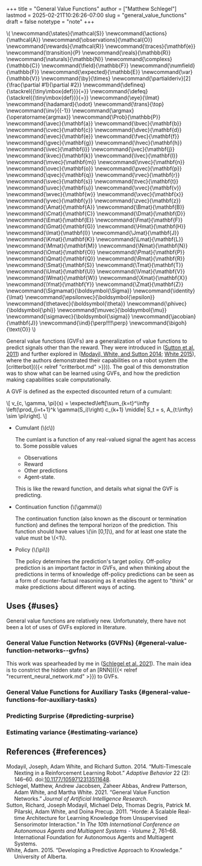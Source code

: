 +++
title = "General Value Functions"
author = ["Matthew Schlegel"]
lastmod = 2025-02-21T10:26:26-07:00
slug = "general_value_functions"
draft = false
notetype = "note"
+++

\\( \newcommand{\states}{\mathcal{S}}
\newcommand{\actions}{\mathcal{A}}
\newcommand{\observations}{\mathcal{O}}
\newcommand{\rewards}{\mathcal{R}}
\newcommand{\traces}{\mathbf{e}}
\newcommand{\transition}{P}
\newcommand{\reals}{\mathbb{R}}
\newcommand{\naturals}{\mathbb{N}}
\newcommand{\complexs}{\mathbb{C}}
\newcommand{\field}{\mathbb{F}}
\newcommand{\numfield}{\mathbb{F}}
\newcommand{\expected}{\mathbb{E}}
\newcommand{\var}{\mathbb{V}}
\newcommand{\by}{\times}
\newcommand{\partialderiv}[2]{\frac{\partial #1}{\partial #2}}
\newcommand{\defineq}{\stackrel{{\tiny\mbox{def}}}{=}}
\newcommand{\defeq}{\stackrel{{\tiny\mbox{def}}}{=}}
\newcommand{\eye}{\Imat}
\newcommand{\hadamard}{\odot}
\newcommand{\trans}{\top}
\newcommand{\inv}{{-1}}
\newcommand{\argmax}{\operatorname{argmax}}
\newcommand{\Prob}{\mathbb{P}}
\newcommand{\avec}{\mathbf{a}}
\newcommand{\bvec}{\mathbf{b}}
\newcommand{\cvec}{\mathbf{c}}
\newcommand{\dvec}{\mathbf{d}}
\newcommand{\evec}{\mathbf{e}}
\newcommand{\fvec}{\mathbf{f}}
\newcommand{\gvec}{\mathbf{g}}
\newcommand{\hvec}{\mathbf{h}}
\newcommand{\ivec}{\mathbf{i}}
\newcommand{\jvec}{\mathbf{j}}
\newcommand{\kvec}{\mathbf{k}}
\newcommand{\lvec}{\mathbf{l}}
\newcommand{\mvec}{\mathbf{m}}
\newcommand{\nvec}{\mathbf{n}}
\newcommand{\ovec}{\mathbf{o}}
\newcommand{\pvec}{\mathbf{p}}
\newcommand{\qvec}{\mathbf{q}}
\newcommand{\rvec}{\mathbf{r}}
\newcommand{\svec}{\mathbf{s}}
\newcommand{\tvec}{\mathbf{t}}
\newcommand{\uvec}{\mathbf{u}}
\newcommand{\vvec}{\mathbf{v}}
\newcommand{\wvec}{\mathbf{w}}
\newcommand{\xvec}{\mathbf{x}}
\newcommand{\yvec}{\mathbf{y}}
\newcommand{\zvec}{\mathbf{z}}
\newcommand{\Amat}{\mathbf{A}}
\newcommand{\Bmat}{\mathbf{B}}
\newcommand{\Cmat}{\mathbf{C}}
\newcommand{\Dmat}{\mathbf{D}}
\newcommand{\Emat}{\mathbf{E}}
\newcommand{\Fmat}{\mathbf{F}}
\newcommand{\Gmat}{\mathbf{G}}
\newcommand{\Hmat}{\mathbf{H}}
\newcommand{\Imat}{\mathbf{I}}
\newcommand{\Jmat}{\mathbf{J}}
\newcommand{\Kmat}{\mathbf{K}}
\newcommand{\Lmat}{\mathbf{L}}
\newcommand{\Mmat}{\mathbf{M}}
\newcommand{\Nmat}{\mathbf{N}}
\newcommand{\Omat}{\mathbf{O}}
\newcommand{\Pmat}{\mathbf{P}}
\newcommand{\Qmat}{\mathbf{Q}}
\newcommand{\Rmat}{\mathbf{R}}
\newcommand{\Smat}{\mathbf{S}}
\newcommand{\Tmat}{\mathbf{T}}
\newcommand{\Umat}{\mathbf{U}}
\newcommand{\Vmat}{\mathbf{V}}
\newcommand{\Wmat}{\mathbf{W}}
\newcommand{\Xmat}{\mathbf{X}}
\newcommand{\Ymat}{\mathbf{Y}}
\newcommand{\Zmat}{\mathbf{Z}}
\newcommand{\Sigmamat}{\boldsymbol{\Sigma}}
\newcommand{\identity}{\Imat}
\newcommand{\epsilonvec}{\boldsymbol{\epsilon}}
\newcommand{\thetavec}{\boldsymbol{\theta}}
\newcommand{\phivec}{\boldsymbol{\phi}}
\newcommand{\muvec}{\boldsymbol{\mu}}
\newcommand{\sigmavec}{\boldsymbol{\sigma}}
\newcommand{\jacobian}{\mathbf{J}}
\newcommand{\ind}{\perp\!\!\!\!\perp}
\newcommand{\bigoh}{\text{O}}
\\)

General value functions (GVFs) are a generalization of value functions to predict signals other than the reward. They were introduced in (<a href="#citeproc_bib_item_3">Sutton et al. 2011</a>)  and further explored in (<a href="#citeproc_bib_item_1">Modayil, White, and Sutton 2014</a>; <a href="#citeproc_bib_item_4">White 2015</a>), where the authors demonstrated their capabilities on a robot system (the [critterbot]({{< relref "critterbot.md" >}})). The goal of this demonstration was to show what can be learned using GVFs, and how the prediction making capabilities scale computationally.

A GVF is defined as the expected discounted return of a cumulant:

\\[
v\_{c, \gamma, \pi}(s) = \expected\left[\sum\_{k=t}^\infty \left(\prod\_{i=t+1}^k \gamma(S\_i)\right) c\_{k+1} \middle| S\_t = s, A\_{t:\infty} \sim \pi\right].
\\]

-   Cumulant (\\(c\\))

    The cumlant is a function of any real-valued signal the agent has access to. Some possible values

    -   Observations
    -   Reward
    -   Other predictions
    -   Agent-state.

    This is like the reward function, and details what signal the GVF is predicting.

-   Continuation function (\\(\gamma\\))

    The continuation function (also known as the discount or termination function) and defines the temporal horizon of the prediction. This function should have values \\(\in [0,1]\\), and for at least one state the value must be \\(<1\\).

-   Policy (\\(\pi\\))

    The policy determines the prediction's target policy. Off-policy prediction is an important factor in GVFs, and when thinking about the predictions in terms of knowledge off-policy predictions can be seen as a form of counter-factual reasoning as it enables the agent to "think" or make predictions about different ways of acting.


## Uses {#uses}

General value functions are relatively new. Unfortunately, there have not been a lot of uses of GVFs explored in literature.


### General Value Function Networks (GVFNs) {#general-value-function-networks--gvfns}

This work was spearheaded by me in (<a href="#citeproc_bib_item_2">Schlegel et al. 2021</a>). The main idea is to constrict the hidden state of an [RNN]({{< relref "recurrent_neural_network.md" >}}) to GVFs.


### General Value Functions for Auxiliary Tasks {#general-value-functions-for-auxiliary-tasks}


### Predicting Surprise {#predicting-surprise}


### Estimating variance {#estimating-variance}


## References {#references}



<style>.csl-entry{text-indent: -1.5em; margin-left: 1.5em;}</style><div class="csl-bib-body">
  <div class="csl-entry"><a id="citeproc_bib_item_1"></a>Modayil, Joseph, Adam White, and Richard Sutton. 2014. “Multi-Timescale Nexting in a Reinforcement Learning Robot.” <i>Adaptive Behavior</i> 22 (2): 146–60. doi:<a href="https://doi.org/10.1177/1059712313511648">10.1177/1059712313511648</a>.</div>
  <div class="csl-entry"><a id="citeproc_bib_item_2"></a>Schlegel, Matthew, Andrew Jacobsen, Zaheer Abbas, Andrew Patterson, Adam White, and Martha White. 2021. “General Value Function Networks.” <i>Journal of Artificial Intelligence Research</i>.</div>
  <div class="csl-entry"><a id="citeproc_bib_item_3"></a>Sutton, Richard, Joseph Modayil, Michael Delp, Thomas Degris, Patrick M. Pilarski, Adam White, and Doina Precup. 2011. “Horde: A Scalable Real-time Architecture for Learning Knowledge from Unsupervised Sensorimotor Interaction.” In <i>The 10th International Conference on Autonomous Agents and Multiagent Systems - Volume 2</i>, 761–68. International Foundation for Autonomous Agents and Multiagent Systems.</div>
  <div class="csl-entry"><a id="citeproc_bib_item_4"></a>White, Adam. 2015. “Developing a Predictive Approach to Knowledge.” University of Alberta.</div>
</div>

